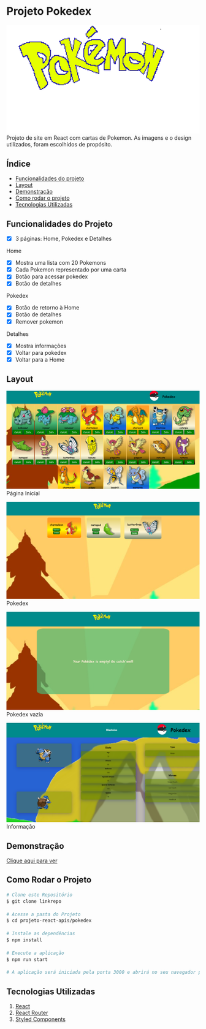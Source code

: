# Projeto Pokedex
![Pokedex](./src/Imagens/pokemon-logo.png)
Projeto de site em React com cartas de Pokemon. As imagens e o design utilizados, foram escolhidos de propósito.
## Índice
- <a href="funcionalidades"> Funcionalidades do projeto </a>
- <a href="layout"> Layout </a>
- <a href="demonstracao"> Demonstração </a>
- <a href="rodar"> Como rodar o projeto </a>
- <a href="tecnologias-utilizadas">Tecnologias Utilizadas</a>
## Funcionalidades do Projeto
- [x] 3 páginas: Home, Pokedex e Detalhes

Home
- [x] Mostra uma lista com 20 Pokemons
- [x] Cada Pokemon representado por uma carta
- [x] Botão para acessar pokedex
- [x] Botão de detalhes

Pokedex
- [x] Botão de retorno à Home
- [x] Botão de detalhes
- [x] Remover pokemon

Detalhes
- [x] Mostra informações
- [x] Voltar para pokedex
- [x] Voltar para a Home
## Layout
![Home](./src/Imagens/Home.png) Página Inicial

![pokedex](./src/Imagens/pokedex.png) Pokedex

![pokedex-vazia](./src/Imagens/empty-pokedex.png) Pokedex vazia

![detalhes](./src/Imagens/info.png) Informação

## Demonstração
[Clique aqui para ver](https://lugalzaggisi-aboriginal-wren.surge.sh/)

## Como Rodar o Projeto
``` bash
# Clone este Repositório
$ git clone linkrepo

# Acesse a pasta do Projeto
$ cd projeto-react-apis/pokedex

# Instale as dependências
$ npm install

# Execute a aplicação
$ npm run start

# A aplicação será iniciada pela porta 3000 e abrirá no seu navegador padrão pelo endereço: http://localhost:3000
```
## Tecnologias Utilizadas
1. [React](https://pt-br.reactjs.org/)
2. [React Router](https://reactrouter.com/en/main)
3. [Styled Components](https://styled-components.com/)